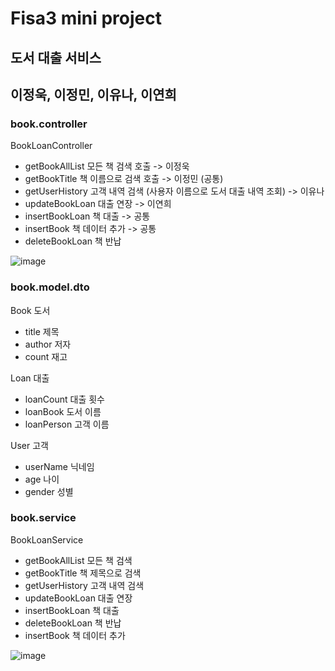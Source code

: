 # Fisa3 mini project

## 도서 대출 서비스
## 이정욱, 이정민, 이유나, 이연희

### book.controller
BookLoanController
- getBookAllList 모든 책 검색 호출 -> 이정욱
- getBookTitle 책 이름으로 검색 호출 -> 이정민 (공통)
- getUserHistory 고객 내역 검색 (사용자 이름으로 도서 대출 내역 조회) -> 이유나
- updateBookLoan 대출 연장 -> 이연희
- insertBookLoan 책 대출 -> 공통
- insertBook 책 데이터 추가 -> 공통
- deleteBookLoan 책 반납

![image](https://github.com/user-attachments/assets/2b0575a6-00ad-4340-b262-ae89ab42683c)


### book.model.dto
Book 도서
- title 제목
- author 저자
- count 재고

Loan 대출
- loanCount 대출 횟수
- loanBook 도서 이름
- loanPerson 고객 이름

User 고객
- userName 닉네임
- age 나이
- gender 성별

### book.service
BookLoanService
- getBookAllList 모든 책 검색 
- getBookTitle 책 제목으로 검색 
- getUserHistory 고객 내역 검색
- updateBookLoan 대출 연장
- insertBookLoan 책 대출
- deleteBookLoan 책 반납
- insertBook 책 데이터 추가

![image](https://github.com/user-attachments/assets/ce6212c3-db60-4847-82cc-19ff66ef73aa)
